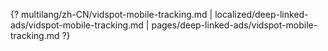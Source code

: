 {? multilang/zh-CN/vidspot-mobile-tracking.md | localized/deep-linked-ads/vidspot-mobile-tracking.md | pages/deep-linked-ads/vidspot-mobile-tracking.md ?}
